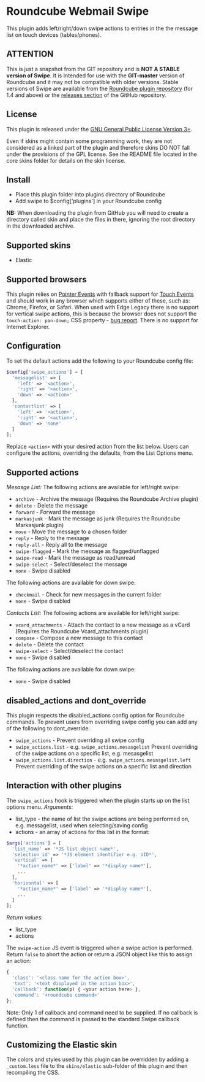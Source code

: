 Roundcube Webmail Swipe
=======================
This plugin adds left/right/down swipe actions to entries in the the message
list on touch devices (tables/phones).

ATTENTION
---------
This is just a snapshot from the GIT repository and is **NOT A STABLE version
of Swipe**. It is Intended for use with the **GIT-master** version of
Roundcube and it may not be compatible with older versions. Stable versions of
Swipe are available from the [Roundcube plugin repository][rcplugrepo]
(for 1.4 and above) or the [releases section][releases] of the GitHub
repository.

License
-------
This plugin is released under the [GNU General Public License Version 3+][gpl].

Even if skins might contain some programming work, they are not considered
as a linked part of the plugin and therefore skins DO NOT fall under the
provisions of the GPL license. See the README file located in the core skins
folder for details on the skin license.

Install
-------
* Place this plugin folder into plugins directory of Roundcube
* Add swipe to $config['plugins'] in your Roundcube config

**NB:** When downloading the plugin from GitHub you will need to create a
directory called skin and place the files in there, ignoring the root
directory in the downloaded archive.

Supported skins
---------------
* Elastic

Supported browsers
------------------
This plugin relies on [Pointer Events][pointer] with fallback support for
[Touch Events][touch] and should work in any browser which supports either of
these, such as: Chrome, Firefox, or Safari. When used with Edge Legacy there is
no support for vertical swipe actions, this is because the browser does not
support the `touch-action: pan-down;` CSS property - [bug report][edge].
There is no support for Internet Explorer.

Configuration
-------------
To set the default actions add the following to your Roundcube config file:
```php
$config['swipe_actions'] = [
  'messagelist' => [
    'left' => '<action>',
    'right' => '<action>',
    'down' => '<action>'
  ],
  'contactlist' => [
    'left' => '<action>',
    'right' => '<action>',
    'down' => 'none'
  ]
];
```
Replace `<action>` with your desired action from the list below.
Users can configure the actions, overriding the defaults, from the
List Options menu.

Supported actions
-----------------
*Mesasge List:*
The following actions are available for left/right swipe:

* `archive` - Archive the message (Requires the Roundcube Archive plugin)
* `delete` - Delete the message
* `forward` - Forward the message
* `markasjunk` - Mark the message as junk (Requires the Roundcube Markasjunk plugin)
* `move` - Move the message to a chosen folder
* `reply` - Reply to the message
* `reply-all` - Reply all to the message
* `swipe-flagged` - Mark the message as flagged/unflagged
* `swipe-read` - Mark the message as read/unread
* `swipe-select` - Select/deselect the message
* `none` - Swipe disabled

The following actions are available for down swipe:

* `checkmail` - Check for new messages in the current folder
* `none` - Swipe disabled

*Contacts List:*
The following actions are available for left/right swipe:

* `vcard_attachments` - Attach the contact to a new message as a vCard (Requires the Roundcube Vcard_attachments plugin)
* `compose` - Compose a new message to this contact
* `delete` - Delete the contact
* `swipe-select` - Select/deselect the contact
* `none` - Swipe disabled

The following actions are available for down swipe:

* `none` - Swipe disabled

disabled_actions and dont_override
----------------------------------
This plugin respects the disabled_actions config option for Roundcube commands.
To prevent users from overriding swipe config you can add any of the following
to dont_override:
* `swipe_actions` - Prevent overriding all swipe config
* `swipe_actions.list` - e.g. `swipe_actions.mesasgelist` Prevent overriding of the swipe actions on a specific list, e.g. mesasgelist
* `swipe_actions.list.direction` - e.g. `swipe_actions.mesasgelist.left` Prevent overriding of the swipe actions on a specific list and direction

Interaction with other plugins
------------------------------
The `swipe_actions` hook is triggered when the plugin starts up
on the list options menu.
*Arguments:*
 * list_type - the name of list the swipe actions are being performed on, e.g. messagelist, used when selecting/saving config
 * actions - an array of actions for this list in the format:
```php
$args['actions'] = [
  'list_name' => '*JS list object name*',
  'selection_id' => '*JS element identifier e.g. UID*',
  'vertical' => [
    '*action_name*' => ['label' => '*display name*'],
    ...
  ],
  'horizontal' => [
    '*action_name*' => ['label' => '*display name*'],
    ...
  ]
];
```

*Return values:*
 * list_type
 * actions

The `swipe-action` JS event is triggered when a swipe action is performed.
Return `false` to abort the action or return a JSON object like this to assign
an action:
```js
{
  'class': '<class name for the action box>',
  'text': '<text displayed in the action box>',
  'callback': function(p) { <your action here> },
  'command': '<roundcube command>'
};
```
Note: Only 1 of callback and command need to be supplied. If no callback is
defined then the command is passed to the standard Swipe callback function.

Customizing the Elastic skin
----------------------------
The colors and styles used by this plugin can be overridden by adding a
`_custom.less` file to the `skins/elastic` sub-folder of this plugin and
then recompiling the CSS.

[rcplugrepo]: https://plugins.roundcube.net/#/packages/johndoh/swipe
[releases]: https://github.com/johndoh/roundcube-swipe/releases
[gpl]: https://www.gnu.org/licenses/gpl.html
[pointer]: https://caniuse.com/#feat=pointer
[touch]: https://caniuse.com/#feat=touch
[edge]: https://developer.microsoft.com/en-us/microsoft-edge/platform/issues/10573036/